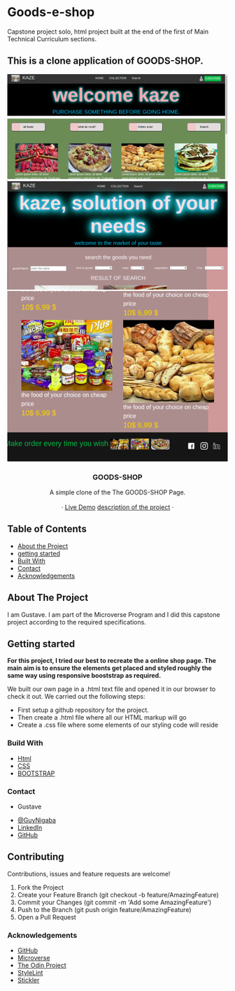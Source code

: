 # Goods-e-shop
Capstone project solo, html project built at the end of the first of  Main Technical Curriculum sections. 

## This is a clone application of GOODS-SHOP.
<img src="ressources/capt1.png" width="700px"> 
<img src="ressources/capt2.png" width="700px"> 
<img src="ressources/capt3.png" width="700px"> 
<br />
<p align="center">
   <h3 align="center">GOODS-SHOP</h3>

  <p align="center">
    A simple clone of the The GOODS-SHOP Page.
    <br />    
    <br />
    ·
     <a href="https://raw.githack.com/Guy-Gustave/goods-shop/feature-branch/index.html ">Live Demo</a>
     <a href="https://www.loom.com/share/ff57e10337904b2eb57a25038dc8d7e7">description of the project</a>
    ·    
  </p>
</p>

<!-- TABLE OF CONTENTS -->
## Table of Contents

* [About the Project](#about-the-project)
* [getting started](#getting_started)
* [Built With](#built-with)
* [Contact](#contact)
* [Acknowledgements](#acknowledgements)



<!-- ABOUT THE PROJECT -->
## About The Project

  I am Gustave. I am part of the Microverse Program and I did this capstone project according to the required specifications.  

## Getting started
**For this project, I tried our best to recreate the a online shop page. The main aim is to ensure the elements get placed and styled roughly the same way using responsive  booststrap as required.**

We built our own page in a .html text file and opened it in our browser to check it out. We carried out the following steps:
  - First setup a github repository for the project.
  - Then create a .html file where all our HTML markup will go
  - Create a .css file where some elements of our styling code will reside
  


### Build With

* [Html]()
* [CSS]()
* [BOOTSTRAP]()


### Contact
* Gustave 
- [@GuyNigaba](https://twitter.com/GuyNigaba)  
- [LinkedIn](https://www.linkedin.com/in/guy-gustave-nigaba-7988ba181/) 
- [GitHub](https://github.com/Guy-Gustave/)

## Contributing
Contributions, issues and feature requests are welcome!

   1. Fork the Project
   2. Create your Feature Branch (git checkout -b feature/AmazingFeature)
   3. Commit your Changes (git commit -m 'Add some AmazingFeature')
   4. Push to the Branch (git push origin feature/AmazingFeature)
   5. Open a Pull Request

### Acknowledgements

* [GitHub](https://github.com)
* [Microverse](https://www.microverse.org/)
* [The Odin Project](https://www.theodinproject.com/courses/html5-and-css3/lessons/)
* [StyleLint]()
* [Stickler]()
